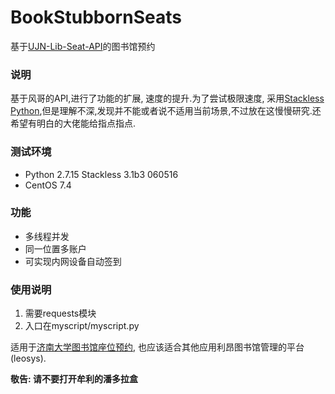 # BookStubbornSeats
基于[UJN-Lib-Seat-API](https://github.com/iozephyr/UJN-Lib-Seat-API)的图书馆预约

### 说明
基于风哥的API,进行了功能的扩展, 速度的提升.为了尝试极限速度, 采用[Stackless Python](https://github.com/stackless-dev/stackless/wiki),但是理解不深,发现并不能或者说不适用当前场景,不过放在这慢慢研究.还希望有明白的大佬能给指点指点.


### 测试环境

- Python 2.7.15 Stackless 3.1b3 060516
- CentOS 7.4

### 功能

- 多线程并发
- 同一位置多账户
- 可实现内网设备自动签到

### 使用说明
1. 需要requests模块
2. 入口在myscript/myscript.py

适用于[济南大学图书馆座位预约](http://seat.ujn.edu.cn/login?targetUri=%2F), 也应该适合其他应用利昂图书馆管理的平台(leosys).

**敬告: 请不要打开牟利的潘多拉盒**
